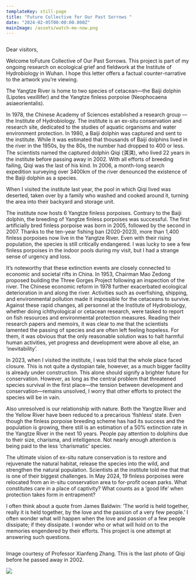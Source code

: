```yaml
---
templateKey: still-page
title: "Future Collective for Our Past Sorrows "
date: "2024-02-05T00:00:00.000Z"
mainImage: /assets/watch-me-now.png
---
```

<img src="/assets/5021717357132_.pic_hd.jpg" alt="" title="" class="half half-left"></img>

<div class="lines-4"></div>

D﻿ear visitors,

Welcome toFuture Collective of Our Past Sorrows. This project is part of my ongoing research on ecological grief and fieldwork at the Institute of Hydrobiology in Wuhan. I hope this letter offers a factual counter-narrative to the artwork you’re viewing.

The Yangtze River is home to two species of cetacean—the Baiji dolphin (Lipotes vexillifer) and the Yangtze finless porpoise (Neophocaena asiaeorientalis).

In 1978, the Chinese Academy of Sciences established a research group –– the Institute of Hydrobiology. The institute is an ex-situ conservation and research site, dedicated to the studies of aquatic organisms and water environment protection. In 1980, a Baiji dolphin was captured and sent to the institute. While it was estimated that thousands of Baiji dolphins lived in the river in the 1950s, by the 80s, the number had dropped to 400 or less. The scientists named the captured dolphin Qiqi (淇淇), who lived 22 years in the institute before passing away in 2002. With all efforts of breeding failing, Qiqi was the last of his kind. In 2006, a month-long search expedition surveying over 3400km of the river denounced the existence of the Baiji dolphin as a species.

When I visited the institute last year, the pool in which Qiqi lived was deserted, taken over by a family who washed and cooked around it, turning the area into their backyard and storage unit.

The institute now hosts 6 Yangtze finless porpoises. Contrary to the Baiji dolphin, the breeding of Yangtze finless porpoises was successful. The first artificially bred finless porpoise was born in 2005, followed by the second in 2007. Thanks to the ten-year fishing ban (2020-2023), more than 1,400 finless porpoises now live in the Yangtze River. Even with their rising population, the species is still critically endangered. I was lucky to see a few finless porpoises in the indoor pools during my visit, but I had a strange sense of urgency and loss.

It’s noteworthy that these extinction events are closely connected to economic and societal rifts in China. In 1953, Chairman Mao Zedong proposed building the Three Gorges Project following an inspection of the river. The Chinese economic reform in 1978 further exacerbated ecological deterioration in and along the river. Activities such as overfishing, shipping, and environmental pollution made it impossible for the cetaceans to survive. Against these rapid changes, all personnel at the Institute of Hydrobiology, whether doing ichthyological or cetacean research, were tasked to report on fish resources and environmental protection measures. Reading their research papers and memoirs, it was clear to me that the scientists lamented the passing of species and are often left feeling hopeless. For them, it was obvious that the only reasonable solution was to halt harmful human activities, yet progress and development were above all else, an ‘inevitability’.

In 2023, when I visited the institute, I was told that the whole place faced closure. This is not quite a dystopian tale, however, as a much bigger facility is already under construction. This alone should signify a brighter future for conservation. However, as long as the central problem that threatened species survival in the first place––the tension between development and conservation––remains unsolved, I worry that other efforts to protect the species will be in vain.

Also unresolved is our relationship with nature. Both the Yangtze River and the Yellow River have been reduced to a precarious ‘fishless’ state. Even though the finless porpoise breeding scheme has had its success and the population is growing, there still is an estimation of a 50% extinction rate in the Yangtze River in the next 10 years. People pay attention to dolphins due to their size, charisma, and intelligence. Not nearly enough attention is being paid to the less ‘charismatic’ species.

The ultimate vision of ex-situ nature conservation is to restore and rejuvenate the natural habitat, release the species into the wild, and strengthen the natural population. Scientists at the institute told me that that is one of their biggest challenges. In May 2024, 19 finless porpoises were relocated from an in-situ conservation area to for-profit ocean parks. What constitutes care in a place of captivity? What counts as a ‘good life’ when protection takes form in entrapment?

I often think about a quote from James Baldwin: ‘The world is held together, really it is held together, by the love and the passion of a very few people.’ I often wonder what will happen when the love and passion of a few people dissipate; if they dissipate. I wonder who or what will hold on to the memories engendered by their efforts. This project is one attempt at answering such questions.

<img src="/assets/20020422淇淇生前_张先锋拍摄.jpg" alt="" title="" class=""></img>

I﻿mage courtesy of Professor Xianfeng Zhang. This is the last photo of Qiqi before he passed away in 2002.

<div class="lines-3"></div>





![](/assets/img_9469.jpg)

<div class="lines-3"></div>

<img src="/assets/img_9090.jpg" alt="" title="" class=""></img>

<div class="lines-3"></div>

<img src="/assets/img_9402.jpg" alt="" title="" class="half half-left"></img>

<div class="lines-3"></div>

> <img src="/assets/img_9386.jpg" alt="" title="" class="half-right half"></img>

<div class="lines-3"></div>

<img src="/assets/微信图片_20230727113912.png" alt="" title="" class=""></img>

<div class="lines-3"></div>

<img src="/assets/sequence-01.00_00_45_22.still001.jpg" alt="" title="" class="half half-left"></img>

<div class="lines-3"></div>

<img src="/assets/pic00015.jpg" alt="" title="" class="half half-right"></img>

<div class="lines-5"></div>